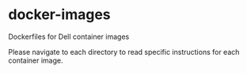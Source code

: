 # docker-images
Dockerfiles for Dell container images

Please navigate to each directory to read specific instructions for each container image.

